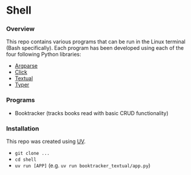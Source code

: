 # Shell

### Overview
This repo contains various programs that can be run in the Linux terminal (Bash specifically). Each program has been developed using each of the four following Python libraries:
- [Argparse](https://docs.python.org/3/library/argparse.html)
- [Click](https://click.palletsprojects.com/en/stable/)
- [Textual](https://textual.textualize.io)
- [Typer](https://typer.tiangolo.com)

### Programs
- Booktracker (tracks books read with basic CRUD functionality)

### Installation
This repo was created using [UV](https://docs.astral.sh/uv/).
- `git clone ...`
- `cd shell`
- `uv run [APP]` (e.g. `uv run booktracker_textual/app.py`) 